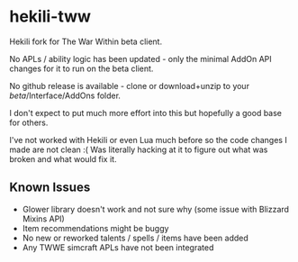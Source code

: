 # hekili-tww
Hekili fork for The War Within beta client. 

No APLs / ability logic has been updated - only the minimal AddOn API changes for it to run on the beta client.

No github release is available - clone or download+unzip to your _beta_/Interface/AddOns folder.

I don't expect to put much more effort into this but hopefully a good base for others.

I've not worked with Hekili or even Lua much before so the code changes I made are not clean :( Was literally hacking at it to figure out what was broken and what would fix it.

## Known Issues
* Glower library doesn't work and not sure why (some issue with Blizzard Mixins API)
* Item recommendations might be buggy
* No new or reworked talents / spells / items have been added
* Any TWWE simcraft APLs have not been integrated
